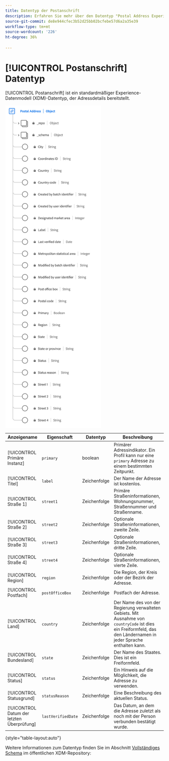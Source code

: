 ```yaml
---
title: Datentyp der Postanschrift
description: Erfahren Sie mehr über den Datentyp "Postal Address Experience Data Model (XDM)".
source-git-commit: de8e944cfec3b52d25bb02bcfebe57d6a2a35e39
workflow-type: tm+mt
source-wordcount: '226'
ht-degree: 36%

---
```


# [!UICONTROL Postanschrift] Datentyp

[!UICONTROL Postanschrift] ist ein standardmäßiger Experience-Datenmodell (XDM)-Datentyp, der Adressdetails bereitstellt.

![Ein Diagramm des [!UICONTROL Postanschrift] Datentyp.](../images/data-types/postal-address.png)

| Anzeigename | Eigenschaft | Datentyp | Beschreibung |
|------------------------------------|------------------|-----------|-----------------------------------------------------------------------------------------------|
| [!UICONTROL Primäre Instanz] | `primary` | boolean | Primärer Adressindikator. Ein Profil kann nur eine `primary` Adresse zu einem bestimmten Zeitpunkt. |
| [!UICONTROL Titel] | `label` | Zeichenfolge | Der Name der Adresse ist kostenlos. |
| [!UICONTROL Straße 1] | `street1` | Zeichenfolge | Primäre Straßeninformationen, Wohnungsnummer, Straßennummer und Straßenname. |
| [!UICONTROL Straße 2] | `street2` | Zeichenfolge | Optionale Straßeninformationen, zweite Zeile. |
| [!UICONTROL Straße 3] | `street3` | Zeichenfolge | Optionale Straßeninformationen, dritte Zeile. |
| [!UICONTROL Straße 4] | `street4` | Zeichenfolge | Optionale Straßeninformationen, vierte Zeile. |
| [!UICONTROL Region] | `region` | Zeichenfolge | Die Region, der Kreis oder der Bezirk der Adresse. |
| [!UICONTROL Postfach] | `postOfficeBox` | Zeichenfolge | Postfach der Adresse. |
| [!UICONTROL Land] | `country` | Zeichenfolge | Der Name des von der Regierung verwalteten Gebiets. Mit Ausnahme von ``countryCode`` ist dies ein Freiformfeld, das den Ländernamen in jeder Sprache enthalten kann. |
| [!UICONTROL Bundesland] | `state` | Zeichenfolge | Der Name des Staates. Dies ist ein Freiformfeld. |
| [!UICONTROL Status] | `status` | Zeichenfolge | Ein Hinweis auf die Möglichkeit, die Adresse zu verwenden. |
| [!UICONTROL Statusgrund] | `statusReason` | Zeichenfolge | Eine Beschreibung des aktuellen Status. |
| [!UICONTROL Datum der letzten Überprüfung] | `lastVerifiedDate` | Zeichenfolge | Das Datum, an dem die Adresse zuletzt als noch mit der Person verbunden bestätigt wurde. |

{style="table-layout:auto"}

Weitere Informationen zum Datentyp finden Sie im Abschnitt [Vollständiges Schema](https://github.com/adobe/xdm/blob/master/docs/reference/datatypes/address.schema.json) im öffentlichen XDM-Repository:
